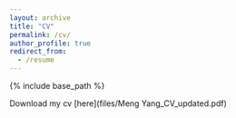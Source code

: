```yaml
---
layout: archive
title: "CV"
permalink: /cv/
author_profile: true
redirect_from:
  - /resume
---
```


{% include base_path %}

Download my cv [here](files/Meng Yang_CV_updated.pdf)

